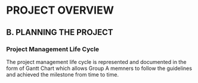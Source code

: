 # PROJECT OVERVIEW
## B. PLANNING THE PROJECT

### Project Management Life Cycle

The project management life cycle is represented and documented in the form of Gantt Chart which allows Group A memners to follow the guidelines and achieved the milestone
from time to time. 
